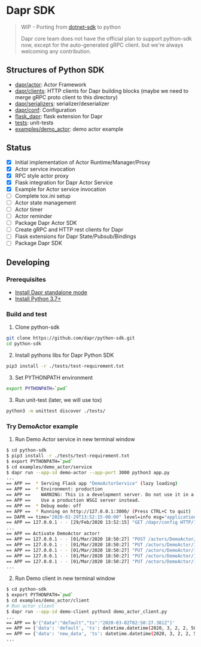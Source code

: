 # Dapr SDK

> WIP - Porting from [dotnet-sdk](https://github.com/dapr/dotnet-sdk) to python
> 
> Dapr core team does not have the official plan to support python-sdk now, except for the auto-generated gRPC client. but we're always welcoming any contribution.

## Structures of Python SDK

* [dapr/actor](../dapr/actor): Actor Framework
* [dapr/clients](../dapr/clients): HTTP clients for Dapr building blocks (maybe we need to merge gRPC proto client to this directory)
* [dapr/serializers](../dapr/serializers): serializer/deserializer
* [dapr/conf](../dapr/conf): Configuration
* [flask_dapr](../flask_dapr): flask extension for Dapr
* [tests](../tests/): unit-tests
* [examples/demo_actor](../examples/demo_actor): demo actor example

## Status

* [x] Initial implementation of Actor Runtime/Manager/Proxy
* [x] Actor service invocation
* [x] RPC style actor proxy
* [x] Flask integration for Dapr Actor Service
* [x] Example for Actor service invocation
* [ ] Complete tox.ini setup
* [ ] Actor state management
* [ ] Actor timer
* [ ] Actor reminder
* [ ] Package Dapr Actor SDK
* [ ] Create gRPC and HTTP rest clients for Dapr
* [ ] Flask extensions for Dapr State/Pubsub/Bindings
* [ ] Package Dapr SDK

## Developing

### Prerequisites

* [Install Dapr standalone mode](https://github.com/dapr/cli#install-dapr-on-your-local-machine-standalone)
* [Install Python 3.7+](https://www.python.org/downloads/)

### Build and test

1. Clone python-sdk
```bash
git clone https://github.com/dapr/python-sdk.git
cd python-sdk
```
2. Install pythons libs for Dapr Python SDK
```bash
pip3 install -r ./tests/test-requirement.txt
```
3. Set PYTHONPATH environment
```bash
export PYTHONPATH=`pwd`
```
3. Run unit-test (later, we will use tox)
```bash
python3 -m unittest discover ./tests/
```

### Try DemoActor example

1. Run Demo Actor service in new terminal window
```bash
$ cd python-sdk
$ pip3 install -r ./tests/test-requirement.txt
$ export PYTHONPATH=`pwd`
$ cd examples/demo_actor/service
$ dapr run --app-id demo-actor --app-port 3000 python3 app.py
...
== APP ==  * Serving Flask app "DemoActorService" (lazy loading)
== APP ==  * Environment: production
== APP ==    WARNING: This is a development server. Do not use it in a production deployment.
== APP ==    Use a production WSGI server instead.
== APP ==  * Debug mode: off
== APP ==  * Running on http://127.0.0.1:3000/ (Press CTRL+C to quit)
== DAPR == time="2020-02-29T13:52:15-08:00" level=info msg="application discovered on port 3000"
== APP == 127.0.0.1 - - [29/Feb/2020 13:52:15] "GET /dapr/config HTTP/1.1" 200 -
...
== APP == Activate DemoActor actor!
== APP == 127.0.0.1 - - [01/Mar/2020 18:50:27] "POST /actors/DemoActor/1 HTTP/1.1" 200 -
== APP == 127.0.0.1 - - [01/Mar/2020 18:50:27] "PUT /actors/DemoActor/1/method/GetMyData HTTP/1.1" 200 -
== APP == 127.0.0.1 - - [01/Mar/2020 18:50:27] "PUT /actors/DemoActor/1/method/GetMyData HTTP/1.1" 200 -
== APP == 127.0.0.1 - - [01/Mar/2020 18:50:27] "PUT /actors/DemoActor/1/method/SetMyData HTTP/1.1" 200 -
== APP == 127.0.0.1 - - [01/Mar/2020 18:50:27] "PUT /actors/DemoActor/1/method/GetMyData HTTP/1.1" 200 -
...
```
2. Run Demo client in new terminal window
```bash
$ cd python-sdk
$ export PYTHONPATH=`pwd`
$ cd examples/demo_actor/client
# Run actor client
$ dapr run --app-id demo-client python3 demo_actor_client.py
...
== APP == b'{"data":"default","ts":"2020-03-02T02:50:27.381Z"}'
== APP == {'data': 'default', 'ts': datetime.datetime(2020, 3, 2, 2, 50, 27, 386000, tzinfo=tzutc())}
== APP == {'data': 'new_data', 'ts': datetime.datetime(2020, 3, 2, 2, 50, 27, 395000, tzinfo=tzutc())}
...
```
